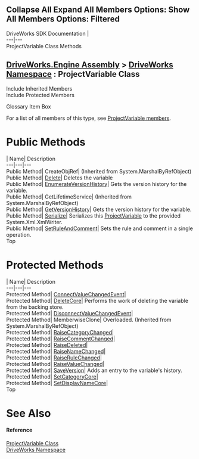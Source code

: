 Collapse All Expand All Members Options: Show All  Members Options: Filtered   
---  
DriveWorks SDK Documentation  |   
---|---  
ProjectVariable Class Methods   
  
[DriveWorks.Engine Assembly](topic2156.md) > [DriveWorks Namespace](topic2159.md) : ProjectVariable Class  
---  
  
Include Inherited Members    
Include Protected Members    


Glossary Item Box

For a list of all members of this type, see [ProjectVariable members](topic4928.md).

# Public Methods

| Name| Description  
---|---|---  
Public Method| CreateObjRef|  (Inherited from System.MarshalByRefObject)  
Public Method| [Delete](topic4934.md)| Deletes the variable   
Public Method| [EnumerateVersionHistory](topic4937.md)| Gets the version history for the variable.   
Public Method| GetLifetimeService|  (Inherited from System.MarshalByRefObject)  
Public Method| [GetVersionHistory](topic4938.md)| Gets the version history for the variable.   
Public Method| [Serialize](topic4946.md)| Serializes this [ProjectVariable](topic4927.md) to the provided System.Xml.XmlWriter.   
Public Method| [SetRuleAndComment](topic4949.md)| Sets the rule and comment in a single operation.   
Top

# Protected Methods

| Name| Description  
---|---|---  
Protected Method| [ConnectValueChangedEvent](topic4933.md)|   
Protected Method| [DeleteCore](topic4935.md)| Performs the work of deleting the variable from the backing store.   
Protected Method| [DisconnectValueChangedEvent](topic4936.md)|   
Protected Method| MemberwiseClone| Overloaded. (Inherited from System.MarshalByRefObject)  
Protected Method| [RaiseCategoryChanged](topic4939.md)|   
Protected Method| [RaiseCommentChanged](topic4940.md)|   
Protected Method| [RaiseDeleted](topic4941.md)|   
Protected Method| [RaiseNameChanged](topic4942.md)|   
Protected Method| [RaiseRuleChanged](topic4943.md)|   
Protected Method| [RaiseValueChanged](topic4944.md)|   
Protected Method| [SaveVersion](topic4945.md)| Adds an entry to the variable's history.   
Protected Method| [SetCategoryCore](topic4947.md)|   
Protected Method| [SetDisplayNameCore](topic4948.md)|   
Top

# See Also

#### Reference

[ProjectVariable Class](topic4927.md)   
[DriveWorks Namespace](topic2159.md)


